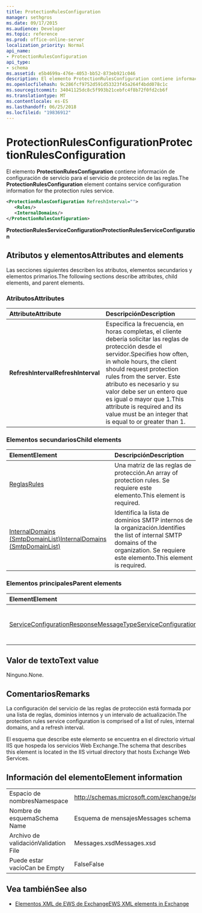 ```yaml
---
title: ProtectionRulesConfiguration
manager: sethgros
ms.date: 09/17/2015
ms.audience: Developer
ms.topic: reference
ms.prod: office-online-server
localization_priority: Normal
api_name:
- ProtectionRulesConfiguration
api_type:
- schema
ms.assetid: e5b4699a-476e-4053-bb52-873eb921c046
description: El elemento ProtectionRulesConfiguration contiene información de configuración de servicio para el servicio de protección de las reglas.
ms.openlocfilehash: 9c286fcf9752d591d53323f45a264f4bdd078c1c
ms.sourcegitcommit: 34041125dc8c5f993b21cebfc4f8b72f0fd2cb6f
ms.translationtype: MT
ms.contentlocale: es-ES
ms.lasthandoff: 06/25/2018
ms.locfileid: "19836912"
---
```

# <a name="protectionrulesconfiguration"></a><span data-ttu-id="2bf47-103">ProtectionRulesConfiguration</span><span class="sxs-lookup"><span data-stu-id="2bf47-103">ProtectionRulesConfiguration</span></span>

<span data-ttu-id="2bf47-104">El elemento **ProtectionRulesConfiguration** contiene información de configuración de servicio para el servicio de protección de las reglas.</span><span class="sxs-lookup"><span data-stu-id="2bf47-104">The **ProtectionRulesConfiguration** element contains service configuration information for the protection rules service.</span></span> 
  
```XML
<ProtectionRulesConfiguration RefreshInterval="">
   <Rules/>
   <InternalDomains/>
</ProtectionRulesConfiguration>
```

 <span data-ttu-id="2bf47-105">**ProtectionRulesServiceConfiguration**</span><span class="sxs-lookup"><span data-stu-id="2bf47-105">**ProtectionRulesServiceConfiguration**</span></span>
## <a name="attributes-and-elements"></a><span data-ttu-id="2bf47-106">Atributos y elementos</span><span class="sxs-lookup"><span data-stu-id="2bf47-106">Attributes and elements</span></span>

<span data-ttu-id="2bf47-107">Las secciones siguientes describen los atributos, elementos secundarios y elementos primarios.</span><span class="sxs-lookup"><span data-stu-id="2bf47-107">The following sections describe attributes, child elements, and parent elements.</span></span>
  
### <a name="attributes"></a><span data-ttu-id="2bf47-108">Atributos</span><span class="sxs-lookup"><span data-stu-id="2bf47-108">Attributes</span></span>

|<span data-ttu-id="2bf47-109">**Attribute**</span><span class="sxs-lookup"><span data-stu-id="2bf47-109">**Attribute**</span></span>|<span data-ttu-id="2bf47-110">**Descripción**</span><span class="sxs-lookup"><span data-stu-id="2bf47-110">**Description**</span></span>|
|:-----|:-----|
|<span data-ttu-id="2bf47-111">**RefreshInterval**</span><span class="sxs-lookup"><span data-stu-id="2bf47-111">**RefreshInterval**</span></span> <br/> |<span data-ttu-id="2bf47-112">Especifica la frecuencia, en horas completas, el cliente debería solicitar las reglas de protección desde el servidor.</span><span class="sxs-lookup"><span data-stu-id="2bf47-112">Specifies how often, in whole hours, the client should request protection rules from the server.</span></span> <span data-ttu-id="2bf47-113">Este atributo es necesario y su valor debe ser un entero que es igual o mayor que 1.</span><span class="sxs-lookup"><span data-stu-id="2bf47-113">This attribute is required and its value must be an integer that is equal to or greater than 1.</span></span>  <br/> |
   
### <a name="child-elements"></a><span data-ttu-id="2bf47-114">Elementos secundarios</span><span class="sxs-lookup"><span data-stu-id="2bf47-114">Child elements</span></span>

|<span data-ttu-id="2bf47-115">**Element**</span><span class="sxs-lookup"><span data-stu-id="2bf47-115">**Element**</span></span>|<span data-ttu-id="2bf47-116">**Descripción**</span><span class="sxs-lookup"><span data-stu-id="2bf47-116">**Description**</span></span>|
|:-----|:-----|
|[<span data-ttu-id="2bf47-117">Reglas</span><span class="sxs-lookup"><span data-stu-id="2bf47-117">Rules </span></span>](rules-ex15websvcsotherref.md) <br/> |<span data-ttu-id="2bf47-118">Una matriz de las reglas de protección.</span><span class="sxs-lookup"><span data-stu-id="2bf47-118">An array of protection rules.</span></span> <span data-ttu-id="2bf47-119">Se requiere este elemento.</span><span class="sxs-lookup"><span data-stu-id="2bf47-119">This element is required.</span></span>  <br/> |
|[<span data-ttu-id="2bf47-120">InternalDomains (SmtpDomainList)</span><span class="sxs-lookup"><span data-stu-id="2bf47-120">InternalDomains (SmtpDomainList)</span></span>](internaldomains-smtpdomainlist.md) <br/> |<span data-ttu-id="2bf47-121">Identifica la lista de dominios SMTP internos de la organización.</span><span class="sxs-lookup"><span data-stu-id="2bf47-121">Identifies the list of internal SMTP domains of the organization.</span></span> <span data-ttu-id="2bf47-122">Se requiere este elemento.</span><span class="sxs-lookup"><span data-stu-id="2bf47-122">This element is required.</span></span>  <br/> |
   
### <a name="parent-elements"></a><span data-ttu-id="2bf47-123">Elementos principales</span><span class="sxs-lookup"><span data-stu-id="2bf47-123">Parent elements</span></span>

|<span data-ttu-id="2bf47-124">**Element**</span><span class="sxs-lookup"><span data-stu-id="2bf47-124">**Element**</span></span>|<span data-ttu-id="2bf47-125">**Descripción**</span><span class="sxs-lookup"><span data-stu-id="2bf47-125">**Description**</span></span>|
|:-----|:-----|
|[<span data-ttu-id="2bf47-126">ServiceConfigurationResponseMessageType</span><span class="sxs-lookup"><span data-stu-id="2bf47-126">ServiceConfigurationResponseMessageType</span></span>](serviceconfigurationresponsemessagetype.md) <br/> |<span data-ttu-id="2bf47-127">Contiene la configuración del servicio.</span><span class="sxs-lookup"><span data-stu-id="2bf47-127">Contains service configuration settings.</span></span>  <br/> |
   
## <a name="text-value"></a><span data-ttu-id="2bf47-128">Valor de texto</span><span class="sxs-lookup"><span data-stu-id="2bf47-128">Text value</span></span>

<span data-ttu-id="2bf47-129">Ninguno.</span><span class="sxs-lookup"><span data-stu-id="2bf47-129">None.</span></span>
  
## <a name="remarks"></a><span data-ttu-id="2bf47-130">Comentarios</span><span class="sxs-lookup"><span data-stu-id="2bf47-130">Remarks</span></span>

<span data-ttu-id="2bf47-131">La configuración del servicio de las reglas de protección está formada por una lista de reglas, dominios internos y un intervalo de actualización.</span><span class="sxs-lookup"><span data-stu-id="2bf47-131">The protection rules service configuration is comprised of a list of rules, internal domains, and a refresh interval.</span></span>
  
<span data-ttu-id="2bf47-132">El esquema que describe este elemento se encuentra en el directorio virtual IIS que hospeda los servicios Web Exchange.</span><span class="sxs-lookup"><span data-stu-id="2bf47-132">The schema that describes this element is located in the IIS virtual directory that hosts Exchange Web Services.</span></span>
  
## <a name="element-information"></a><span data-ttu-id="2bf47-133">Información del elemento</span><span class="sxs-lookup"><span data-stu-id="2bf47-133">Element information</span></span>

|||
|:-----|:-----|
|<span data-ttu-id="2bf47-134">Espacio de nombres</span><span class="sxs-lookup"><span data-stu-id="2bf47-134">Namespace</span></span>  <br/> |http://schemas.microsoft.com/exchange/services/2006/messages  <br/> |
|<span data-ttu-id="2bf47-135">Nombre de esquema</span><span class="sxs-lookup"><span data-stu-id="2bf47-135">Schema Name</span></span>  <br/> |<span data-ttu-id="2bf47-136">Esquema de mensajes</span><span class="sxs-lookup"><span data-stu-id="2bf47-136">Messages schema</span></span>  <br/> |
|<span data-ttu-id="2bf47-137">Archivo de validación</span><span class="sxs-lookup"><span data-stu-id="2bf47-137">Validation File</span></span>  <br/> |<span data-ttu-id="2bf47-138">Messages.xsd</span><span class="sxs-lookup"><span data-stu-id="2bf47-138">Messages.xsd</span></span>  <br/> |
|<span data-ttu-id="2bf47-139">Puede estar vacío</span><span class="sxs-lookup"><span data-stu-id="2bf47-139">Can be Empty</span></span>  <br/> |<span data-ttu-id="2bf47-140">False</span><span class="sxs-lookup"><span data-stu-id="2bf47-140">False</span></span>  <br/> |
   
## <a name="see-also"></a><span data-ttu-id="2bf47-141">Vea también</span><span class="sxs-lookup"><span data-stu-id="2bf47-141">See also</span></span>



- [<span data-ttu-id="2bf47-142">Elementos XML de EWS de Exchange</span><span class="sxs-lookup"><span data-stu-id="2bf47-142">EWS XML elements in Exchange</span></span>](ews-xml-elements-in-exchange.md)

